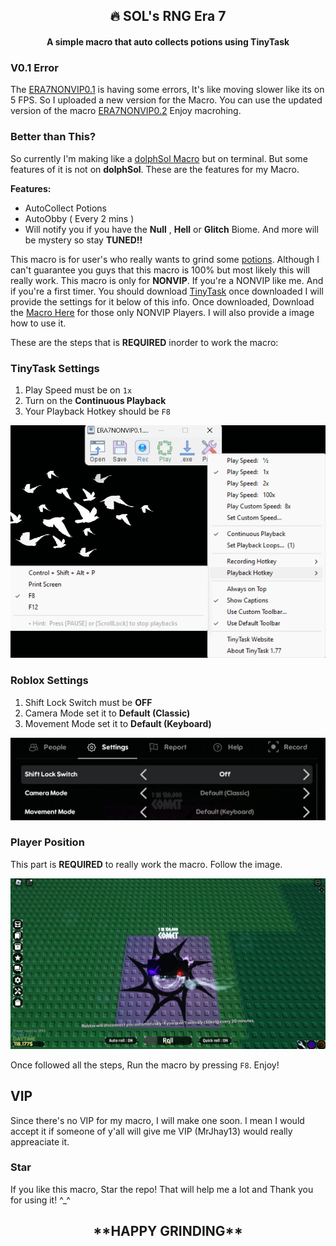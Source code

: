 <div align="center">
<h2 align="center">🔥 SOL's RNG Era 7</h2>

  <h4 align="center">A simple macro that auto collects potions using TinyTask</h4>

</div>

<h3>V0.1 Error</h3>

The [ERA7NONVIP0.1](https://github.com/ItzKashiii/SOLS-RNG-Era7/tree/main/ERA7-Macro/NONVIP/V0.1) is having some errors, It's like moving slower like its on 5 FPS. So I uploaded a new version for the Macro. You can use the updated version of the macro [ERA7NONVIP0.2](https://github.com/ItzKashiii/SOLS-RNG-Era7/tree/main/ERA7-Macro/NONVIP/V0.2) Enjoy macrohing.

<h3>Better than This?</h3>

So currently I'm making like a [dolphSol Macro](https://github.com/BuilderDolphin/dolphSol-Macro?tab=readme-ov-file) but on terminal. But some features of it is not on **dolphSol**. These are the features for my Macro.

**Features:**
- AutoCollect Potions
- AutoObby ( Every 2 mins )
- Will notify you if you have the **Null** , **Hell** or **Glitch** Biome.
And more will be mystery so stay **TUNED!!**

This macro is for user's who really wants to grind some <u>potions</u>. Although I can't guarantee you guys that this macro is 100% but most likely this will really work. This macro is only for **NONVIP**. If you're a NONVIP like me. And if you're a first timer. You should download [TinyTask](https://tinytask.net/) once downloaded I will provide the settings for it below of this info. Once downloaded, Download the [Macro Here](https://github.com/ItzKashiii/SOLS-RNG-Era7/tree/main/ERA7-Macro/NONVIP/V0.1) for those only NONVIP Players. I will also provide a image how to use it. 

These are the steps that is **REQUIRED** inorder to work the macro:

<h3>TinyTask Settings</h3>

1. Play Speed must be on `1x`
2. Turn on the **Continuous Playback**
3. Your Playback Hotkey should be `F8`

![TinyTaskSettings](./Examples/Images/TinyTaskSettings.png)

<h3>Roblox Settings</h3>

1. Shift Lock Switch must be **OFF**
2. Camera Mode set it to **Default (Classic)**
3. Movement Mode set it to **Default (Keyboard)**

![RobloxSettings](./Examples/Images/SettingsForMacro.png)

<h3>Player Position</h3>

This part is **REQUIRED** to really work the macro. Follow the image.

![PlayerPosition](./Examples/Images/PlayerPosition.png)

Once followed all the steps, Run the macro by pressing `F8`. Enjoy!

<h2>VIP</h2>
Since there's no VIP for my macro, I will make one soon. I mean I would accept it if someone of y'all will give me VIP (MrJhay13) would really appreaciate it.

### Star
If you like this macro, Star the repo! That will help me a lot and Thank you for using it! ^_^

<h2 align="center">**HAPPY GRINDING**</h2>
